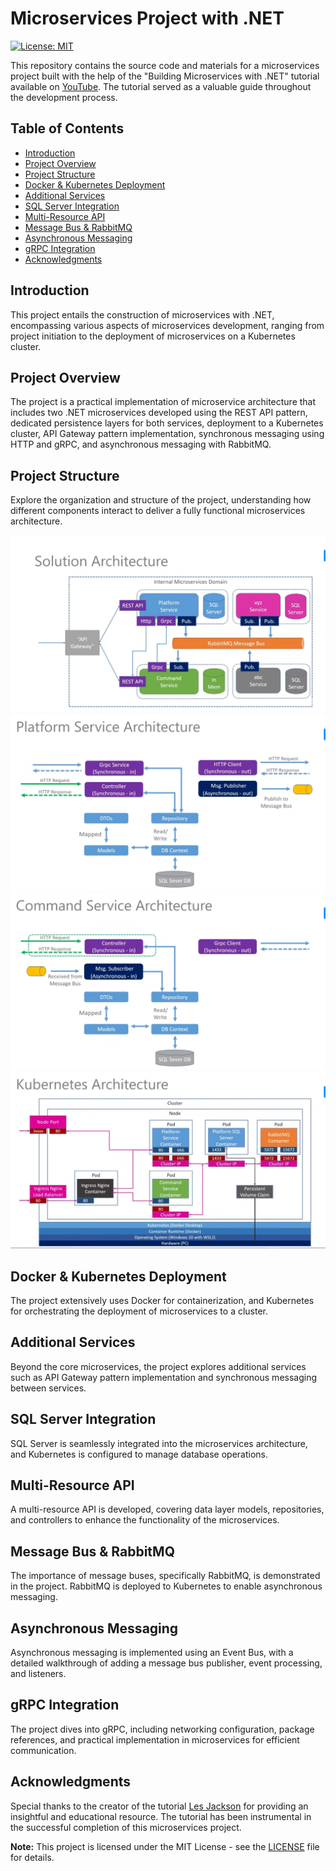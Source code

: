# Microservices Project with .NET

[![License: MIT](https://img.shields.io/badge/License-MIT-yellow.svg)](./LICENSE)

This repository contains the source code and materials for a microservices project built with the help of the "Building Microservices with .NET" tutorial available on [YouTube](https://www.youtube.com/watch?v=DgVjEo3OGBI&ab_channel=LesJackson). The tutorial served as a valuable guide throughout the development process.

## Table of Contents
- [Introduction](#introduction)
- [Project Overview](#project-overview)
- [Project Structure](#project-structure)
- [Docker & Kubernetes Deployment](#docker--kubernetes-deployment)
- [Additional Services](#additional-services)
- [SQL Server Integration](#sql-server-integration)
- [Multi-Resource API](#multi-resource-api)
- [Message Bus & RabbitMQ](#message-bus--rabbitmq)
- [Asynchronous Messaging](#asynchronous-messaging)
- [gRPC Integration](#grpc-integration)
- [Acknowledgments](#acknowledgments)

## Introduction
This project entails the construction of microservices with .NET, encompassing various aspects of microservices development, ranging from project initiation to the deployment of microservices on a Kubernetes cluster.

## Project Overview
The project is a practical implementation of microservice architecture that includes two .NET microservices developed using the REST API pattern, dedicated persistence layers for both services, deployment to a Kubernetes cluster, API Gateway pattern implementation, synchronous messaging using HTTP and gRPC, and asynchronous messaging with RabbitMQ.

## Project Structure
Explore the organization and structure of the project, understanding how different components interact to deliver a fully functional microservices architecture.

<div align="center">
  <img src="./images/solution_architecture.png" alt="Solution Architecture"/>
</div>
<div align="center">
  <img src="./images/platform.png" alt="Platform Service Architecture"/>
</div>
<div align="center">
  <img src="./images/command.png" alt="Command Service Architecture"/>
</div>
<div align="center">
  <img src="./images/k8s.png" alt="Kubernetes Architecture"/>
</div>

## Docker & Kubernetes Deployment
The project extensively uses Docker for containerization, and Kubernetes for orchestrating the deployment of microservices to a cluster.

## Additional Services
Beyond the core microservices, the project explores additional services such as API Gateway pattern implementation and synchronous messaging between services.

## SQL Server Integration
SQL Server is seamlessly integrated into the microservices architecture, and Kubernetes is configured to manage database operations.

## Multi-Resource API
A multi-resource API is developed, covering data layer models, repositories, and controllers to enhance the functionality of the microservices.

## Message Bus & RabbitMQ
The importance of message buses, specifically RabbitMQ, is demonstrated in the project. RabbitMQ is deployed to Kubernetes to enable asynchronous messaging.

## Asynchronous Messaging
Asynchronous messaging is implemented using an Event Bus, with a detailed walkthrough of adding a message bus publisher, event processing, and listeners.

## gRPC Integration
The project dives into gRPC, including networking configuration, package references, and practical implementation in microservices for efficient communication.

## Acknowledgments
Special thanks to the creator of the tutorial [Les Jackson](https://www.youtube.com/watch?v=DgVjEo3OGBI&ab_channel=LesJackson) for providing an insightful and educational resource. The tutorial has been instrumental in the successful completion of this microservices project.

**Note:** This project is licensed under the MIT License - see the [LICENSE](./LICENSE) file for details.
